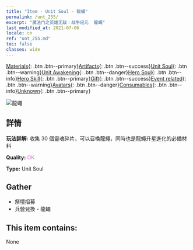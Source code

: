 ```yaml
---
title: "Item - Unit Soul - 龍蠅"
permalink: /unt_255/
excerpt: "魔法门之英雄无敌：战争纪元  龍蠅"
last_modified_at: 2021-07-06
locale: cn
ref: "unt_255.md"
toc: false
classes: wide
---
```

 [Materials](/ItemsCN/){: .btn .btn--primary}[Artifacts](/ItemsCN/Artifacts/){: .btn .btn--success}[Unit Soul](/ItemsCN/UnitSoul/){: .btn .btn--warning}[Unit Awakening](/ItemsCN/UnitAwakening/){: .btn .btn--danger}[Hero Soul](/ItemsCN/HeroSoul/){: .btn .btn--info}[Hero Skill](/ItemsCN/HeroSkill/){: .btn .btn--primary}[Gift](/ItemsCN/Gift/){: .btn .btn--success}[Event related](/ItemsCN/Events/){: .btn .btn--warning}[Avatars](/ItemsCN/Avatars/){: .btn .btn--danger}[Consumables](/ItemsCN/Consumables/){: .btn .btn--info}[Unknown](/ItemsCN/Unknown/){: .btn .btn--primary}

 ![龍蠅](/images/u/ti_longying.jpg)

## 詳情
 **玩法詳解:** 收集 30 個靈魂碎片，可以召喚龍蠅，同時也是龍蠅升星進化的必備材料

 **Quality:** <span style="color: #DA70D6">OK</span>

 **Type:** Unit Soul

## Gather

*    祭壇招募 
*    兵營兌換 - 龍蠅 

## This item contains:

  None


